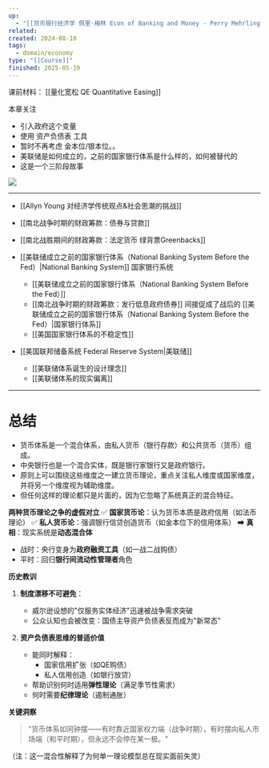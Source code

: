 ```yaml
---
up:
  - "[[货币银行经济学 佩里·梅林 Econ of Banking and Money - Perry Mehrling(course)]]"
related: 
created: 2024-08-18
tags:
  - domain/economy
type: "[[Course]]"
finished: 2025-05-19
---
```


课前材料：
[[量化宽松 QE Quantitative Easing]]


本章关注
- 引入政府这个变量
- 使用 资产负债表 工具
- 暂时不再考虑 金本位/银本位。。
- 美联储是如何成立的，之前的国家银行体系是什么样的，如何被替代的
- 这是一个三阶段故事

![](https://s1.vika.cn/space/2024/08/10/33b3c5ff49d947e0a356244da526e427)


---

- [[Allyn Young 对经济学传统观点&社会思潮的挑战]]

- [[南北战争时期的财政筹款：债券与贷款]]
- [[南北战胜期间的财政筹款：法定货币 绿背票Greenbacks]]
-  [[美联储成立之前的国家银行体系（National Banking System Before the Fed）|National Banking System]]  国家银行系统
	- [[美联储成立之前的国家银行体系（National Banking System Before the Fed）]]
	- [[南北战争时期的财政筹款：发行低息政府债券]] 间接促成了战后的 [[美联储成立之前的国家银行体系（National Banking System Before the Fed）|国家银行体系]]
	- [[美国国家银行体系的不稳定性]]
- [[美国联邦储备系统 Federal Reserve System|美联储]] 
	- [[美联储体系诞生的设计理念]]
	- [[美联储体系的现实偏离]]

---
# 总结

- 货币体系是一个混合体系，由私人货币（银行存款）和公共货币（货币）组成。
- 中央银行也是一个混合实体，既是银行家银行又是政府银行。
- 原则上可以围绕这些维度之一建立货币理论，重点关注私人维度或国家维度，并将另一个维度视为辅助维度。
- 但任何这样的理论都只是片面的，因为它忽略了系统真正的混合特征。




**两种货币理论之争的虚假对立**
✅ **国家货币论**：认为货币本质是政府信用（如法币理论）
✅ **私人货币论**：强调银行信贷创造货币（如金本位下的信用体系）
➡ **真相**：现实系统是**动态混合体**
- 战时：央行变身为**政府融资工具**（如一战二战购债）
- 平时：回归**银行间流动性管理者**角色

**历史教训**
1. **制度漂移不可避免**：
   - 威尔逊设想的"仅服务实体经济"迅速被战争需求突破
   - 公众认知也会被改变：国债主导资产负债表反而成为"新常态"

2. **资产负债表思维的普适价值**
   - 能同时解释：
     - 国家信用扩张（如QE购债）
     - 私人信用创造（如银行放贷）
   - 帮助识别何时适用**弹性理论**（满足季节性需求）
   - 何时需要**纪律理论**（遏制通胀）

**关键洞察**
> "货币体系如同钟摆——有时靠近国家权力端（战争时期），有时摆向私人市场端（和平时期），但永远不会停在某一极。"

（注：这一混合性解释了为何单一理论模型总在现实面前失灵）